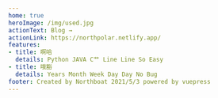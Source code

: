 ```yaml
---
home: true
heroImage: /img/used.jpg
actionText: Blog →
actionLink: https://northpolar.netlify.app/
features:
- title: 啊哈
  details: Python JAVA C艹 Line Line So Easy
- title: 哦豁
  details: Years Month Week Day Day No Bug
footer: Created by Northboat 2021/5/3 powered by vuepress
---
```


